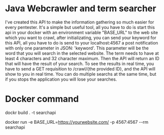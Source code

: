 # Java Webcrawler and term searcher
I've created this API to make the information gathering so much easier for every pentester.
It's a simple but useful tool, all you have to do is start this api in your docker with an environment variable "BASE_URL" to the web site which you want to crawl, after initializating, you can send your keyword for this API, all you have to do is send to your localhost:4567 a post notification with only one parameter in JSON: 'keyword'. This parameter will be the word that you will search in the selected website. The term needs to have at least 4 characters and 32 character maximum.
Then the API will return an ID that will have the result of your search. To see the results in real time, you have to send a GET requisition to /crawl/{the provided ID}, and the API will show to you in real time.
You can do multiple searchs at the same time, but if you stops the application you will lose your searches.

# Docker command
dockr build . -t searchapi

docker run -e BASE_URL=https://yourwebsite.com/ -p 4567:4567 --rm searchapi
